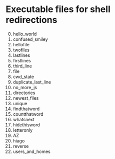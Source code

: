 # Executable files for shell redirections
0. hello_world
1. confused_smiley
2. hellofile
3. twofiles
4. lastlines
5. firstlines
6. third_line
7. file
8. cwd_state
9. duplicate_last_line
10. no_more_js
11. directories
12. newest_files
13. unique
14. findthatword
15. countthatword
16. whatsnext
17. hidethisword
18. letteronly
19. AZ
20. hiago
21. reverse
22. users_and_homes